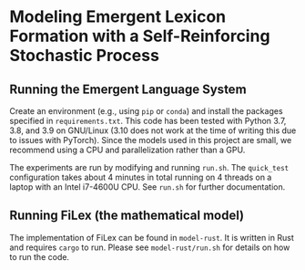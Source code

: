 # Modeling Emergent Lexicon Formation with a Self-Reinforcing Stochastic Process

## Running the Emergent Language System

Create an environment (e.g., using `pip` or `conda`) and install the packages specified in `requirements.txt`.
This code has been tested with Python 3.7, 3.8, and 3.9 on GNU/Linux (3.10 does not work at the time of writing this due to issues with PyTorch).
Since the models used in this project are small, we recommend using a CPU and parallelization rather than a GPU.

The experiments are run by modifying and running `run.sh`.
The `quick_test` configuration takes about 4 minutes in total running on 4 threads on a laptop with an Intel i7-4600U CPU.
See `run.sh` for further documentation.


## Running FiLex (the mathematical model)

The implementation of FiLex can be found in `model-rust`.
It is written in Rust and requires `cargo` to run.
Please see `model-rust/run.sh` for details on how to run the code.
